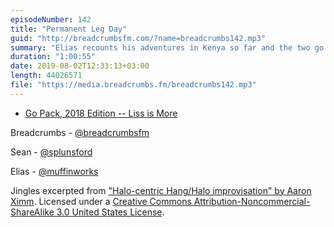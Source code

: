 ```yaml
---
episodeNumber: 142
title: "Permanent Leg Day"
guid: "http://breadcrumbsfm.com/?name=breadcrumbs142.mp3"
summary: "Elias recounts his adventures in Kenya so far and the two go on a meandering discussion about travel, money, and language."
duration: "1:00:55"
date: 2019-08-02T12:33:13+03:00
length: 44026571
file: "https://media.breadcrumbs.fm/breadcrumbs142.mp3"
---
```


- [Go Pack, 2018 Edition -- Liss is More](https://www.caseyliss.com/2018/10/17/go-pack-2018)

Breadcrumbs - [@breadcrumbsfm](https://twitter.com/breadcrumbsfm)

Sean - [@splunsford](https://twitter.com/splunsford)

Elias - [@muffinworks](https://twitter.com/muffinworks)

Jingles excerpted from ["Halo-centric Hang/Halo improvisation" by Aaron Ximm](http://freemusicarchive.org/music/aaron_ximm/handpans_and_the_hang/). Licensed under a [Creative Commons Attribution-Noncommercial-ShareAlike 3.0 United States License](http://creativecommons.org/licenses/by-nc-sa/3.0/us/).